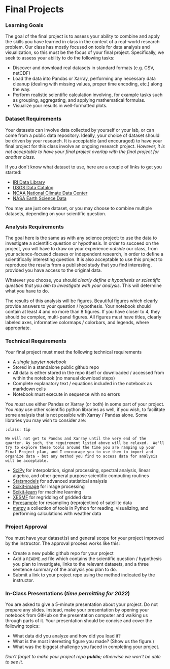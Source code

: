 # Final Projects


### Learning Goals

The goal of the final project is to assess your ability to combine and apply the skills you have learned in class in the context of a real-world research problem. Our class has mostly focused on tools for data analysis and visualization, so this must be the focus of your final project. Specifically, we seek to assess your ability to do the following tasks:

*   Discover and download real datasets in standard formats (e.g. CSV, netCDF)
*   Load the data into Pandas or Xarray, performing any necessary data cleanup (dealing with missing values, proper time encoding, etc.) along the way.
*   Perform realistic scientific calculation involving, for example tasks such as grouping, aggregating, and applying mathematical formulas.
*   Visualize your results in well-formatted plots.

### Dataset Requirements

Your datasets can involve data collected by yourself or your lab, or can come from a public data repository. Ideally, your choice of dataset should be driven by your research. It is acceptable (and encouraged) to have your final project for this class involve an ongoing research project. _However, it is not acceptable to have your final project overlap with the final project for another class._

If you don't know what dataset to use, here are a couple of links to get you started:

*   [IRI Data Library](http://iridl.ldeo.columbia.edu/)
*   [USGS Data Catalog](https://data.usgs.gov/datacatalog/)
*   [NOAA National Climate Data Center](https://www.ncdc.noaa.gov/)
*   [NASA Earth Science Data](https://earthdata.nasa.gov/)

You may use just one dataset, or you may choose to combine multiple datasets, depending on your scientific question.

### Analysis Requirements

The goal here is the same as with any science project: to use the data to investigate a scientific question or hypothesis. In order to succeed on the project, you will have to draw on your experience _outside_ our class, from your science-focused classes or independent research, in order to define a scientifically interesting question. It is also acceptable to use this project to reproduce the results from a published study that you find interesting, provided you have access to the original data.

Whatever you choose, you should _clearly define a hypothesis or scientific question that you aim to investigate with your analysis_. This will determine what you have to do.

The results of this analysis will be figures. Beautiful figures which clearly provide answers to your question / hypothesis. Your notebook should contain at least 4 and no more than 8 figures. If you have closer to 4, they should be complex, multi-panel figures. All figures must have titles, clearly labeled axes, informative colormaps / colorbars, and legends, where appropriate.

### Technical Requirements

Your final project must meet the following technical requirements

*   A _single jupyter notebook_
*   Stored in a standalone public github repo
*   All data is either stored in the repo itself or downloaded / accessed from within the notebook (no manual download steps)
*   Complete explanatory text / equations included in the notebook as markdown cells
*   Notebook must execute in sequence with no errors


You _must_ use either Pandas or Xarray (or both) in some part of your project. You _may_ use other scientific python libraries as well, if you wish, to facilitate some analysis that is not possible with Xarray / Pandas alone. Some libraries you may wish to consider are:

```{admonition} Note for 2022
:class: tip

We will not get to Pandas and Xarray until the very end of the quarter. As such, the requirement listed above will be relaxed.  We'll try to explore these tools around the time you are ramping up your Final Project plan, and I encourage you to use them to import and organize data - but any method you find to access data for analysis will be acceptable. 
```

*   [SciPy](https://docs.scipy.org/doc/scipy/reference/) for interpolation, signal processing, spectral analysis, linear algebra, and other general purpose scientific computing routines
*   [Statsmodels](https://github.com/statsmodels/statsmodels) for advanced statistical analysis
*   [Scikit-image](https://scikit-image.org/) for image processing
*   [Scikit-learn](https://scikit-learn.org/stable/) for machine learning
*   [XESMF](https://xesmf.readthedocs.io/en/latest/) for regridding of gridded data
*   [Pyresample](https://pyresample.readthedocs.io/en/latest/) for resampling (reprojection) of satellite data
*   [metpy](https://unidata.github.io/MetPy/latest/index.html) a collection of tools in Python for reading, visualizing, and performing calculations with weather data

### Project Approval

You must have your dataset(s) and general scope for your project improved by the instructor. The approval process works like this:

*   Create a new public github repo for your project
*   Add a `README.md` file which contains the scientific question / hypothesis you plan to investigate, links to the relevant datasets, and a three sentence summary of the analysis you plan to do.
*   Submit a link to your project repo using the method indicated by the instructor. 

### In-Class Presentations (*time permitting for 2022*)

You are asked to give a 5-minute presentation about your project. Do not prepare any slides. Instead, make your presentation by opening your notebook from GitHub on the presentation computer and walking us through parts of it. Your presentation should be concise and cover the following topics:

*   What data did you analyze and how did you load it?
*   What is the most interesting figure you made? (Show us the figure.)
*   What was the biggest challenge you faced in completing your project.

_Don't forget to make your project repo **public**; otherwise we won't be able to see it._
